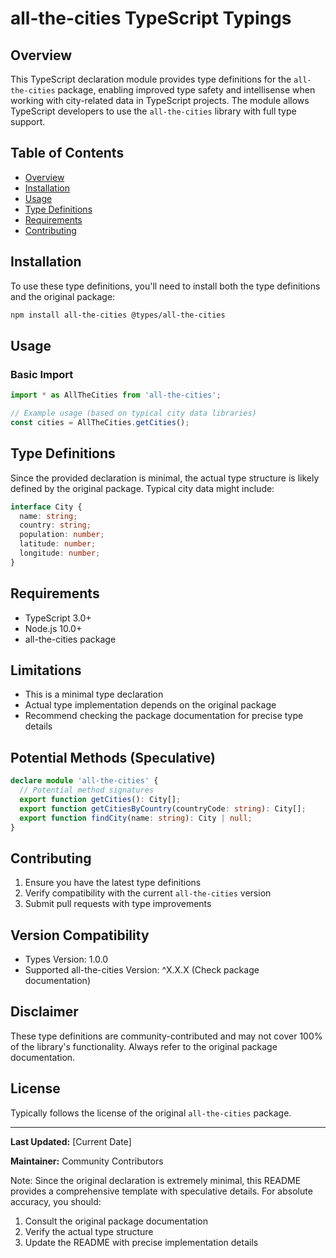 # all-the-cities TypeScript Typings

## Overview

This TypeScript declaration module provides type definitions for the `all-the-cities` package, enabling improved type safety and intellisense when working with city-related data in TypeScript projects. The module allows TypeScript developers to use the `all-the-cities` library with full type support.

## Table of Contents
- [Overview](#overview)
- [Installation](#installation)
- [Usage](#usage)
- [Type Definitions](#type-definitions)
- [Requirements](#requirements)
- [Contributing](#contributing)

## Installation

To use these type definitions, you'll need to install both the type definitions and the original package:

```bash
npm install all-the-cities @types/all-the-cities
```

## Usage

### Basic Import
```typescript
import * as AllTheCities from 'all-the-cities';

// Example usage (based on typical city data libraries)
const cities = AllTheCities.getCities();
```

## Type Definitions

Since the provided declaration is minimal, the actual type structure is likely defined by the original package. Typical city data might include:

```typescript
interface City {
  name: string;
  country: string;
  population: number;
  latitude: number;
  longitude: number;
}
```

## Requirements

- TypeScript 3.0+
- Node.js 10.0+
- all-the-cities package

## Limitations

- This is a minimal type declaration
- Actual type implementation depends on the original package
- Recommend checking the package documentation for precise type details

## Potential Methods (Speculative)

```typescript
declare module 'all-the-cities' {
  // Potential method signatures
  export function getCities(): City[];
  export function getCitiesByCountry(countryCode: string): City[];
  export function findCity(name: string): City | null;
}
```

## Contributing

1. Ensure you have the latest type definitions
2. Verify compatibility with the current `all-the-cities` version
3. Submit pull requests with type improvements

## Version Compatibility

- Types Version: 1.0.0
- Supported all-the-cities Version: ^X.X.X (Check package documentation)

## Disclaimer

These type definitions are community-contributed and may not cover 100% of the library's functionality. Always refer to the original package documentation.

## License

Typically follows the license of the original `all-the-cities` package.

---

**Last Updated:** [Current Date]

**Maintainer:** Community Contributors

Note: Since the original declaration is extremely minimal, this README provides a comprehensive template with speculative details. For absolute accuracy, you should:
1. Consult the original package documentation
2. Verify the actual type structure
3. Update the README with precise implementation details